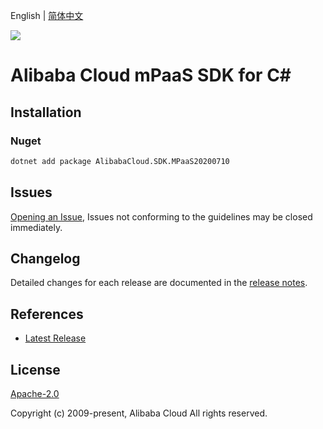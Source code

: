 English | [简体中文](README-CN.md)

![](https://aliyunsdk-pages.alicdn.com/icons/AlibabaCloud.svg)

# Alibaba Cloud mPaaS SDK for C#

## Installation

### Nuget

```bash
dotnet add package AlibabaCloud.SDK.MPaaS20200710
```

## Issues

[Opening an Issue](https://github.com/aliyun/alibabacloud-csharp-sdk/issues/new), Issues not conforming to the guidelines may be closed immediately.

## Changelog

Detailed changes for each release are documented in the [release notes](./ChangeLog.md).

## References

* [Latest Release](https://github.com/aliyun/alibabacloud-csharp-sdk/)

## License

[Apache-2.0](http://www.apache.org/licenses/LICENSE-2.0)

Copyright (c) 2009-present, Alibaba Cloud All rights reserved.
